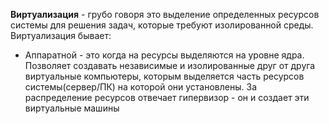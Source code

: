 **Виртуализация** - грубо говоря это выделение определенных ресурсов системы для решения задач, которые требуют изолированной среды. 
Виртуализация бывает:
- Аппаратной - это когда на ресурсы выделяются на уровне ядра. Позволяет создавать независимые и изолированные друг от друга виртуальные компьютеры, которым выделяется часть ресурсов системы(сервер/ПК) на которой они установлены. За распределение ресурсов отвечает гипервизор - он и создает эти виртуальные машины 